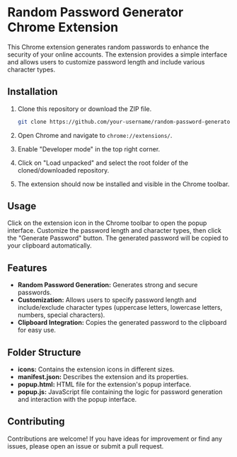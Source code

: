 # Random Password Generator Chrome Extension

This Chrome extension generates random passwords to enhance the security of your online accounts. The extension provides a simple interface and allows users to customize password length and include various character types.

## Installation

1. Clone this repository or download the ZIP file.
   ```bash
   git clone https://github.com/your-username/random-password-generator-chrome-extension.git
   ```

2. Open Chrome and navigate to `chrome://extensions/`.

3. Enable "Developer mode" in the top right corner.

4. Click on "Load unpacked" and select the root folder of the cloned/downloaded repository.

5. The extension should now be installed and visible in the Chrome toolbar.

## Usage

Click on the extension icon in the Chrome toolbar to open the popup interface. Customize the password length and character types, then click the "Generate Password" button. The generated password will be copied to your clipboard automatically.

## Features

- **Random Password Generation:** Generates strong and secure passwords.
- **Customization:** Allows users to specify password length and include/exclude character types (uppercase letters, lowercase letters, numbers, special characters).
- **Clipboard Integration:** Copies the generated password to the clipboard for easy use.

## Folder Structure

- **icons:** Contains the extension icons in different sizes.
- **manifest.json:** Describes the extension and its properties.
- **popup.html:** HTML file for the extension's popup interface.
- **popup.js:** JavaScript file containing the logic for password generation and interaction with the popup interface.

## Contributing

Contributions are welcome! If you have ideas for improvement or find any issues, please open an issue or submit a pull request.
